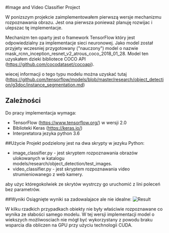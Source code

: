 #Image and Video Classifier Project

W ponizszym projekcie zaimplementowałem pierwszą wersje mechanizmu rozpoznawania obrazu.
Jest ona pierwsza ponieważ planuję rozwijac i ulepszac tę implementacje.

Mechanizm ten oparty jest o framework TensorFlow który jest odpowiedzialny za implementacje sieci neuronowej.
Jako model został przyjety wczesniej przygotowany ("nauczony") model o nazwie mask_rcnn_inception_resnet_v2_atrous_coco_2018_01_28.
Model ten uzyskałem dzieki bibliotece COCO API (https://github.com/cocodataset/cocoapi).

wiecej informacji o tego typu modelu można uzyskać tutaj (https://github.com/tensorflow/models/blob/master/research/object_detection/g3doc/instance_segmentation.md)
## Zależności
Do pracy implementacja wymaga:
* TensorFlow (https://www.tensorflow.org/) w wersji 2.0
* Biblioteki Keras (https://keras.io/) 
* Interpretatora jezyka python 3.6

##Użycie
Projekt podzielony jest na dwa skrypty w jezyku Python:
* image_classifier.py - jest skryptem rozpoznawania obrazów ulokowanych w katalogu models/research/object_detection/test_images.
* video_classifier.py - jest skryptem rozpoznawania video strumieniowanego z web kamery.

aby użyc któregokolwiek ze skrytów wystrczy go uruchomić z lini poleceń bez parametrów. 

##Wyniki
Osiągnięte wyniki sa zadowalajace ale nie idealne: 
![Result](Recognize.png "Title")

W kilku rzadkich przypadkach obiekty nie były właściwie rozpoznawane co wynika ze słabości samego modelu.
W tej wersji implementacji model o wiekszych możliwosciach nie mógł być wykorzystany z powodu braku wsparcia dla obliczen na GPU przy użyciu technologii CUDA.